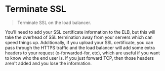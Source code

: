# Terminate SSL

> Terminate SSL on the load balancer.

You'll need to add your SSL certificate information to the ELB, but this will take the overhead of SSL termination away from your servers which can speed things up. Additionally, if you upload your SSL certificate, you can pass through the HTTPS traffic and the load balancer will add some extra headers to your request (x-forwarded-for, etc), which are useful if you want to know who the end user is. If you just forward TCP, then those headers aren't added and you lose the information.